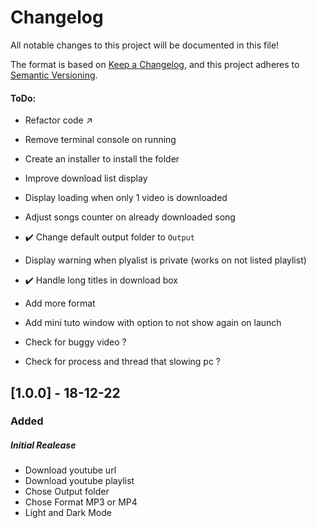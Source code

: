 # Changelog
All notable changes to this project will be documented in this file!

The format is based on [Keep a Changelog](https://keepachangelog.com/en/1.0.0/),
and this project adheres to [Semantic Versioning](https://semver.org/spec/v2.0.0.html).

#### ToDo:
 - Refactor code :arrow_upper_right:
 
 - Remove terminal console on running
 - Create an installer to install the folder 
 - Improve download list display
 - Display loading when only 1 video is downloaded
 - Adjust songs counter on already downloaded song
 - :heavy_check_mark: Change default output folder to `Output`
 - Display warning when plyalist is private (works on not listed playlist)
 - :heavy_check_mark: Handle long titles in download box

 - Add more format
 - Add mini tuto window with option to not show again on launch
 - Check for buggy video ? 
 - Check for process and thread that slowing pc ? 



## [1.0.0] - 18-12-22
### Added

##### Initial Realease

- Download youtube url
- Download youtube playlist
- Chose Output folder
- Chose Format MP3 or MP4
- Light and Dark Mode
